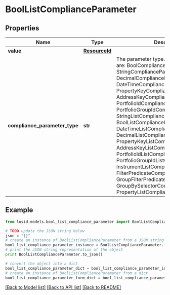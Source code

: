 # BoolListComplianceParameter


## Properties
Name | Type | Description | Notes
------------ | ------------- | ------------- | -------------
**value** | [**ResourceId**](ResourceId.md) |  | 
**compliance_parameter_type** | **str** | The parameter type. The available values are: BoolComplianceParameter, StringComplianceParameter, DecimalComplianceParameter, DateTimeComplianceParameter, PropertyKeyComplianceParameter, AddressKeyComplianceParameter, PortfolioIdComplianceParameter, PortfolioGroupIdComplianceParameter, StringListComplianceParameter, BoolListComplianceParameter, DateTimeListComplianceParameter, DecimalListComplianceParameter, PropertyKeyListComplianceParameter, AddressKeyListComplianceParameter, PortfolioIdListComplianceParameter, PortfolioGroupIdListComplianceParameter, InstrumentListComplianceParameter, FilterPredicateComplianceParameter, GroupFilterPredicateComplianceParameter, GroupBySelectorComplianceParameter, PropertyListComplianceParameter | 

## Example

```python
from lusid.models.bool_list_compliance_parameter import BoolListComplianceParameter

# TODO update the JSON string below
json = "{}"
# create an instance of BoolListComplianceParameter from a JSON string
bool_list_compliance_parameter_instance = BoolListComplianceParameter.from_json(json)
# print the JSON string representation of the object
print BoolListComplianceParameter.to_json()

# convert the object into a dict
bool_list_compliance_parameter_dict = bool_list_compliance_parameter_instance.to_dict()
# create an instance of BoolListComplianceParameter from a dict
bool_list_compliance_parameter_form_dict = bool_list_compliance_parameter.from_dict(bool_list_compliance_parameter_dict)
```
[[Back to Model list]](../README.md#documentation-for-models) [[Back to API list]](../README.md#documentation-for-api-endpoints) [[Back to README]](../README.md)


